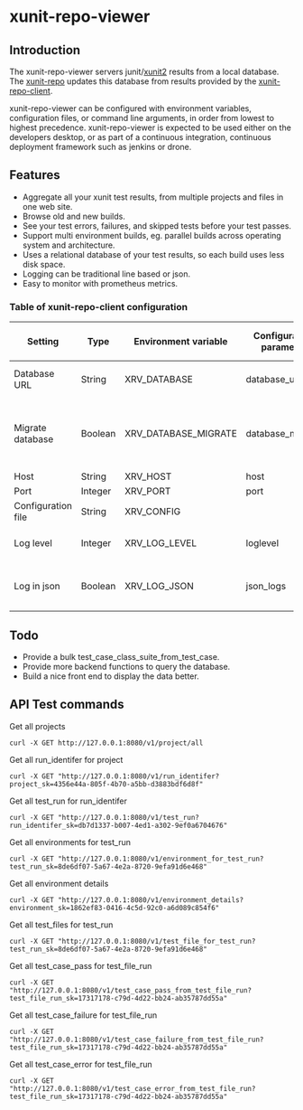 # xunit-repo-viewer

## Introduction

The xunit-repo-viewer servers junit/[xunit2](https://xunit.net/) results from a local database. The [xunit-repo](https://github.com/osynge/xunit-repo) updates this database from results provided by the [xunit-repo-client](https://github.com/osynge/xunit-repo-client).

xunit-repo-viewer can be configured with environment variables, configuration files, or command line arguments, in order from lowest to highest precedence. xunit-repo-viewer is expected to be used either on the developers desktop, or as part of a continuous integration, continuous deployment framework such as jenkins or drone.

## Features

* Aggregate all your xunit test results, from multiple projects and files in one web site.
* Browse old and new builds.
* See your test errors, failures, and skipped tests before your test passes.
* Support multi environment builds, eg. parallel builds across operating system and architecture.
* Uses a relational database of your test results, so each build uses less disk space.
* Logging can be traditional line based or json.
* Easy to monitor with prometheus metrics.

### Table of xunit-repo-client configuration

Setting | Type | Environment variable | Configuration parameter | Command line argument
------- | ---- | -------------------- | ----------------------- | ---------------------
Database URL | String | XRV_DATABASE | database_url | --database-url
Migrate database | Boolean | XRV_DATABASE_MIGRATE | database_migrate | --database-migrate --no-database-migrate
Host | String | XRV_HOST | host | --host
Port | Integer | XRV_PORT | port | --port
Configuration file | String | XRV_CONFIG || --config
Log level| Integer | XRV_LOG_LEVEL | loglevel | -v --verbose -q --quiet
Log in json | Boolean | XRV_LOG_JSON | json_logs | --json-logging --line-logging

## Todo

* Provide a bulk test_case_class_suite_from_test_case.
* Provide more backend functions to query the database.
* Build a nice front end to display the data better.

## API Test commands

Get all projects

    curl -X GET http://127.0.0.1:8080/v1/project/all

Get all run_identifer for project

    curl -X GET "http://127.0.0.1:8080/v1/run_identifer?project_sk=4356e44a-805f-4b70-a5bb-d3883bdf6d8f"

Get all test_run for run_identifer

    curl -X GET "http://127.0.0.1:8080/v1/test_run?run_identifer_sk=db7d1337-b007-4ed1-a302-9ef0a6704676"

Get all environments for test_run

    curl -X GET "http://127.0.0.1:8080/v1/environment_for_test_run?test_run_sk=8de6df07-5a67-4e2a-8720-9efa91d6e468"

Get all environment details

    curl -X GET "http://127.0.0.1:8080/v1/environment_details?environment_sk=1862ef83-0416-4c5d-92c0-a6d089c854f6"

Get all test_files for test_run

    curl -X GET "http://127.0.0.1:8080/v1/test_file_for_test_run?test_run_sk=8de6df07-5a67-4e2a-8720-9efa91d6e468"

Get all test_case_pass for test_file_run

    curl -X GET "http://127.0.0.1:8080/v1/test_case_pass_from_test_file_run?test_file_run_sk=17317178-c79d-4d22-bb24-ab35787dd55a"

Get all test_case_failure for test_file_run

    curl -X GET "http://127.0.0.1:8080/v1/test_case_failure_from_test_file_run?test_file_run_sk=17317178-c79d-4d22-bb24-ab35787dd55a"

Get all test_case_error for test_file_run

    curl -X GET "http://127.0.0.1:8080/v1/test_case_error_from_test_file_run?test_file_run_sk=17317178-c79d-4d22-bb24-ab35787dd55a"
